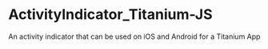 ActivityIndicator_Titanium-JS
=============================

An activity indicator that can be used on iOS and Android for a Titanium App
